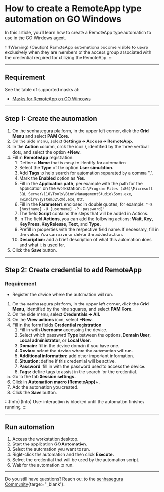 # How to create a RemoteApp type automation on GO Windows

In this article, you’ll learn how to create a RemoteApp type automation to use in the GO Windows agent.

:::(Warning) (Caution)
RemoteApp automations become visible to users exclusively when they are members of the access group associated with the credential required for utilizing the RemoteApp.
:::

* * *

## Requirement
See the table of supported masks at:

* [Masks for RemoteApp on GO Windows](https://docs.senhasegura.io/v3-33/docs/pt/go-endpoint-manager-windows-agent-automation#m%C3%A1scaras-para-o-remoteapp-no-go-windows)

* * *

## Step 1: Create the automation

1. On the senhasegura platform, in the upper left corner, click the **Grid Menu** and select **PAM Core.**
2. On the side menu, select **Settings ➔ Access ➔ RemoteApp.**
3. In the **Action** column, click the icon **⁝**, identified by the three vertical dots, and select the option **+New.**
4. Fill in **RemoteApp** registration:
    1. Define a **Name** that is easy to identify for automation.
    2. Select the **Type** of the option **User simulation.**
    3.  Add **Tags** to help search for automation separated by a comma ",".
    4. Mark the **Enabled** option as **Yes**.
    5. Fill in  the **Application path**, per example with the path for the application on the workstation: `C:\Program Files (x86)\Microsoft SQL Server\110\Tools\Binn\ManagementStudio\Ssms.exe`, `%windir%\system32\cmd.exe`, etc.
    6. Fill in the **Parameters** enclosed in double quotes, for example: `"-S [hostname] -U [username] -P [password]"`
    7. The field **Script** contains the steps that will be added in Actions.
    8. In The field **Actions**, you can add the following actions: **Wait**, **Key**, **KeyPress**, **KeyRelease**, **Text**, and **Type.**
    9. Prefill in properties with the respective field name. If necessary, fill in the value. You can save or delete the added action.
    10. **Description:** add a brief description of what this automation does and what it is used for.
5. Click the **Save** button.

* * *

## Step 2: Create credential to add RemoteApp
### Requirement

* Register the device where the automation will run.

1. On the senhasegura platform,  in the upper left corner, click the **Grid Menu**, identified by the nine squares, and select **PAM Core.**
2. On the side menu, select **Credentials ➔ All.**
3. On the **View actions** icon, select **+New.**
4. Fill in the form fields **Credential registration.**
    1. Fill in with **Username** accessing the device.
    2. Select which password **Type** between the options, **Domain User**, **Local administrator**, or **Local User.**
    3. **Domain:** fill in the device domain if you have one.
    4. **Device:** select the device where the automation will run.
    5. **Additional information:** add other important information. 
    6. **Situation:** define if this credential will be active.
    7. **Password:** fill in with the password used to access the device.
    8. **Tags:** define tags to assist in the search for the credential.
5. Go to the tab **Session settings.**
6. Click in **Automation macro (RemoteApp)+.**
7. Add the automation you created.
8. Click the **Save** button.

:::(Info) (Info)
User interaction is blocked until the automation finishes running.
:::
* * *

## Run automation

1. Access the workstation desktop.
2. Start the application **GO Automation.**
3. Select the automation you want to run.
4. Right-click the automation and then click **Execute.**
5. Select the credential that will be used by the automation script.
6. Wait for the automation to run.

* * *

Do you still have questions? Reach out to the [senhasegura Community](https://community.senhasegura.io/){target="_blank"}.
